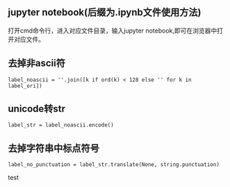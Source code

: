 ## jupyter notebook(后缀为.ipynb文件使用方法)

打开cmd命令行，进入对应文件目录，输入jupyter notebook,即可在浏览器中打开对应文件。

## 去掉非ascii符
```
label_noascii = ''.join([k if ord(k) < 128 else '' for k in label_ori])
```

## unicode转str
```
label_str = label_noascii.encode()
```

## 去掉字符串中标点符号
```
label_no_punctuation = label_str.translate(None, string.punctuation)
```
test
